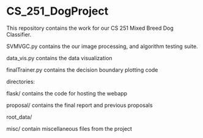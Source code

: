 # CS_251_DogProject

This repository contains the work for our CS 251 Mixed Breed Dog Classifier.

SVMVGC.py contains the our image processing, and algorithm testing suite.

data_vis.py contains the data visualization

finalTrainer.py contains the decision boundary plotting code

directories:

flask/ contains the code for hosting the webapp

proposal/ contains the final report and previous proposals

root_data/

misc/ contain miscellaneous files from the project
